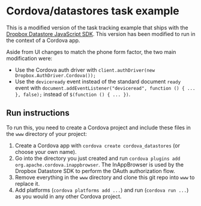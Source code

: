 # Cordova/datastores task example

This is a modified version of the task tracking example that ships with the [Dropbox Datastore JavaScript SDK](https://www.dropbox.com/developers/datastore/sdks/js). This version has been modified to run in the context of a Cordova app.

Aside from UI changes to match the phone form factor, the two main modification were:

* Use the Cordova auth driver with `client.authDriver(new Dropbox.AuthDriver.Cordova());`
* Use the `deviceready` event instead of the standard document `ready` event with `document.addEventListener("deviceread", function () { ... }, false);` instead of `$(function () { ... })`.

## Run instructions

To run this, you need to create a Cordova project and include these files in the `www` directory of your project:

1. Create a Cordova app with `cordova create cordova_datastores` (or choose your own name).
2. Go into the directory you just created and run `cordova plugins add org.apache.cordova.inappbrowser`. The InAppBrowser is used by the Dropbox Datastore SDK to perform the OAuth authorization flow.
3. Remove everything in the `www` directory and clone this git repo into `www` to replace it.
4. Add platforms (`cordova platforms add ...`) and run (`cordova run ...`) as you would in any other Cordova project.
